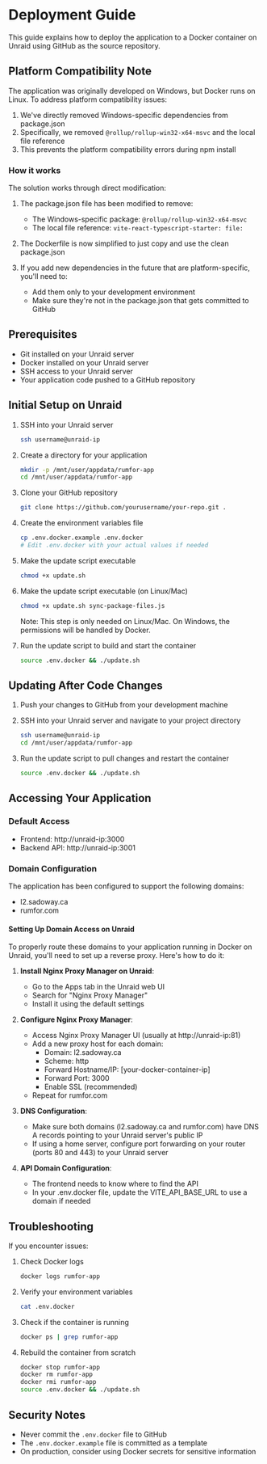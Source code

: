 # Deployment Guide

This guide explains how to deploy the application to a Docker container on Unraid using GitHub as the source repository.

## Platform Compatibility Note

The application was originally developed on Windows, but Docker runs on Linux. To address platform compatibility issues:

1. We've directly removed Windows-specific dependencies from package.json
2. Specifically, we removed `@rollup/rollup-win32-x64-msvc` and the local file reference
3. This prevents the platform compatibility errors during npm install

### How it works

The solution works through direct modification:

1. The package.json file has been modified to remove:
   - The Windows-specific package: `@rollup/rollup-win32-x64-msvc`
   - The local file reference: `vite-react-typescript-starter: file:`
   
2. The Dockerfile is now simplified to just copy and use the clean package.json

3. If you add new dependencies in the future that are platform-specific, you'll need to:
   - Add them only to your development environment
   - Make sure they're not in the package.json that gets committed to GitHub

## Prerequisites

- Git installed on your Unraid server
- Docker installed on your Unraid server
- SSH access to your Unraid server
- Your application code pushed to a GitHub repository

## Initial Setup on Unraid

1. SSH into your Unraid server
   ```bash
   ssh username@unraid-ip
   ```

2. Create a directory for your application
   ```bash
   mkdir -p /mnt/user/appdata/rumfor-app
   cd /mnt/user/appdata/rumfor-app
   ```

3. Clone your GitHub repository
   ```bash
   git clone https://github.com/yourusername/your-repo.git .
   ```

4. Create the environment variables file
   ```bash
   cp .env.docker.example .env.docker
   # Edit .env.docker with your actual values if needed
   ```

5. Make the update script executable
   ```bash
   chmod +x update.sh
   ```

6. Make the update script executable (on Linux/Mac)
   ```bash
   chmod +x update.sh sync-package-files.js
   ```
   Note: This step is only needed on Linux/Mac. On Windows, the permissions will be handled by Docker.

7. Run the update script to build and start the container
   ```bash
   source .env.docker && ./update.sh
   ```

## Updating After Code Changes

1. Push your changes to GitHub from your development machine

2. SSH into your Unraid server and navigate to your project directory
   ```bash
   ssh username@unraid-ip
   cd /mnt/user/appdata/rumfor-app
   ```

3. Run the update script to pull changes and restart the container
   ```bash
   source .env.docker && ./update.sh
   ```

## Accessing Your Application

### Default Access
- Frontend: http://unraid-ip:3000
- Backend API: http://unraid-ip:3001

### Domain Configuration
The application has been configured to support the following domains:
- l2.sadoway.ca
- rumfor.com

#### Setting Up Domain Access on Unraid

To properly route these domains to your application running in Docker on Unraid, you'll need to set up a reverse proxy. Here's how to do it:

1. **Install Nginx Proxy Manager on Unraid**:
   - Go to the Apps tab in the Unraid web UI
   - Search for "Nginx Proxy Manager"
   - Install it using the default settings

2. **Configure Nginx Proxy Manager**:
   - Access Nginx Proxy Manager UI (usually at http://unraid-ip:81)
   - Add a new proxy host for each domain:
     - Domain: l2.sadoway.ca
     - Scheme: http
     - Forward Hostname/IP: [your-docker-container-ip]
     - Forward Port: 3000
     - Enable SSL (recommended)
   - Repeat for rumfor.com

3. **DNS Configuration**:
   - Make sure both domains (l2.sadoway.ca and rumfor.com) have DNS A records pointing to your Unraid server's public IP
   - If using a home server, configure port forwarding on your router (ports 80 and 443) to your Unraid server

4. **API Domain Configuration**:
   - The frontend needs to know where to find the API
   - In your .env.docker file, update the VITE_API_BASE_URL to use a domain if needed

## Troubleshooting

If you encounter issues:

1. Check Docker logs
   ```bash
   docker logs rumfor-app
   ```

2. Verify your environment variables
   ```bash
   cat .env.docker
   ```

3. Check if the container is running
   ```bash
   docker ps | grep rumfor-app
   ```

4. Rebuild the container from scratch
   ```bash
   docker stop rumfor-app
   docker rm rumfor-app
   docker rmi rumfor-app
   source .env.docker && ./update.sh
   ```

## Security Notes

- Never commit the `.env.docker` file to GitHub
- The `.env.docker.example` file is committed as a template
- On production, consider using Docker secrets for sensitive information